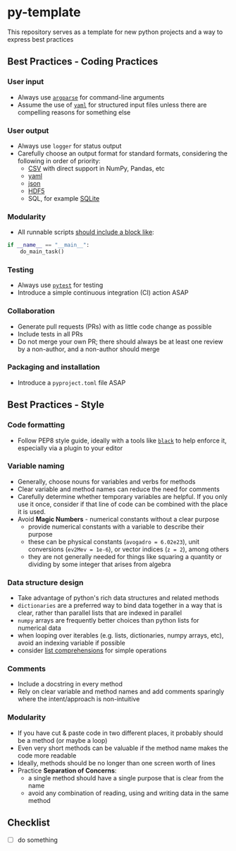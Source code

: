 # py-template
This repository serves as a template for new python projects and a way to express best practices

## Best Practices - Coding Practices

### User input
* Always use [`argparse`](https://docs.python.org/3/library/argparse.html) for command-line arguments
* Assume the use of [`yaml`](https://python.land/data-processing/python-yaml) for structured input files unless there are compelling reasons for something else

### User output
* Always use `logger` for status output
* Carefully choose an output format for standard formats, considering the following in order of priority:
    * [CSV](https://docs.python.org/3/library/csv.html) with direct support in NumPy, Pandas, etc
    * [yaml](https://python.land/data-processing/python-yaml)
    * [json](https://docs.python.org/3/library/json.html)
    * [HDF5](https://www.h5py.org/)
    * SQL, for example [SQLite](https://docs.python.org/3/library/sqlite3.html)

### Modularity
* All runnable scripts [should include a block like](https://stackoverflow.com/questions/419163/what-does-if-name-main-do):

``` python
if __name__ == "__main__":
    do_main_task()
```

### Testing
* Always use [`pytest`](https://docs.pytest.org/en/8.2.x/) for testing
* Introduce a simple continuous integration (CI) action ASAP

### Collaboration
* Generate pull requests (PRs) with as little code change as possible
* Include tests in all PRs
* Do not merge your own PR; there should always be at least one review by a
  non-author, and a non-author should merge

### Packaging and installation
* Introduce a `pyproject.toml` file ASAP

## Best Practices - Style

### Code formatting
* Follow PEP8 style guide, ideally with a tools like
  [`black`](https://pypi.org/project/black/) to help enforce it, especially via
  a plugin to your editor

### Variable naming
* Generally, choose nouns for variables and verbs for methods
* Clear variable and method names can reduce the need for comments
* Carefully determine whether temporary variables are helpful. If you only use
  it once, consider if that line of code can be combined with the place it is
  used.
* Avoid **Magic Numbers** - numerical constants without a clear purpose
    * provide numerical constants with a variable to describe their purpose
    * these can be physical constants (`avogadro = 6.02e23`), unit conversions
      (`ev2Mev = 1e-6`), or vector indices (`z = 2`), among others
    * they are not generally needed for things like squaring a quantity or
      dividing by some integer that arises from algebra

### Data structure design
* Take advantage of python's rich data structures and related methods
* `dictionaries` are a preferred way to bind data together in a way that is
  clear, rather than parallel lists that are indexed in parallel
* `numpy` arrays are frequently better choices than python lists for numerical
  data
* when looping over iterables (e.g. lists, dictionaries, numpy arrays, etc), 
  avoid an indexing variable if possible
* consider [list
  comprehensions](https://www.w3schools.com/python/python_lists_comprehension.asp)
  for simple operations

### Comments
* Include a docstring in every method
* Rely on clear variable and method names and add comments sparingly where the
  intent/approach is non-intuitive

### Modularity
* If you have cut & paste code in two different places, it probably should be a
  method (or maybe a loop)
* Even very short methods can be valuable if the method name makes the code more
  readable
* Ideally, methods should be no longer than one screen worth of lines
* Practice **Separation of Concerns**:
    * a single method should have a single purpose that is clear from the name
    * avoid any combination of reading, using and writing data in the same
      method

## Checklist 

* [ ] do something